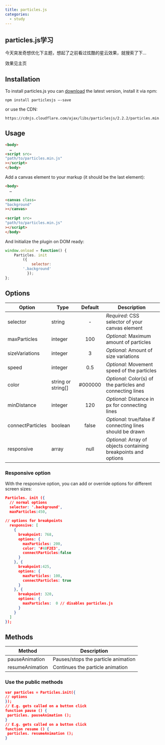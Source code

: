 ```yaml
---
title: particles.js
categories:
  - study
---
```

## particles.js学习

  今天突发奇想优化下主题，想起了之前看过炫酷的星云效果，就搜索了下... 

效果见主页

##  Installation

To install particles.js you can [download](https://github.com/marcbruederlin/particles.js/archive/master.zip) the latest version, install it via npm:

```node
npm install particlesjs —-save
```

or use the CDN:

```
https://cdnjs.cloudflare.com/ajax/libs/particlesjs/2.2.2/particles.min.js
```

## Usage

````html
<body>
  …   
<script src=
"path/to/particles.min.js"
></script>
</body>
````

Add a canvas element to your markup (it should be the last element):

```html
<body>
  …
  
<canvas class=
"background"
></canvas>
  
<script src=
"path/to/particles.min.js"
></script>
</body>
```



And Initialize the plugin on DOM ready:

```javascript
window.onload = function() {
    Particles. init
        ({
            selector: 
        '.background'
          });
};
```



## Options

| Option           | Type               | Default | Description                                                  |
| ---------------- | ------------------ | :-----: | ------------------------------------------------------------ |
| selector         | string             |    -    | *Required:* CSS selector of your canvas element              |
| maxParticles     | integer            |   100   | *Optional:* Maximum amount of particles                      |
| sizeVariations   | integer            |    3    | *Optional:* Amount of size variations                        |
| speed            | integer            |   0.5   | *Optional:* Movement speed of the particles                  |
| color            | string or string[] | #000000 | *Optional:* Color(s) of the particles and connecting lines   |
| minDistance      | integer            |   120   | *Optional:* Distance in px for connecting lines              |
| connectParticles | boolean            |  false  | *Optional:* true/false if connecting lines should be drawn   |
| responsive       | array              |  null   | *Optional:* Array of objects containing breakpoints and options |

### Responsive option

With the responsive option, you can add or override options for different screen sizes:

````json
Particles. init ({ 
  // normal options
  selector: '.background',
  maxParticles:450,
  
// options for breakpoints
  responsive: [
    {
      breakpoint: 768,
      options: {
        maxParticles: 200,
        color: '#48F2E3',
        connectParticles:false
      }
    }, {
      breakpoint:425,
      options: {
        maxParticles: 100,
        connectParticles: true
      }
    }, {
      breakpoint: 320,
      options: {
        maxParticles:  0 // disables particles.js
      }
    }
  ]
});
````



## Methods

| Method          | Description                         |
| --------------- | ----------------------------------- |
| pauseAnimation  | Pauses/stops the particle animation |
| resumeAnimation | Continues the particle animation    |



### Use the public methods

 

 

 ````json
var particles = Particles.init({
// options
});
// E.g. gets called on a button click
function pause () {
  particles. pauseAnimation ();
}
// E.g. gets called on a button click
function resume () {
  particles. resumeAnimation ();
}
 ````

